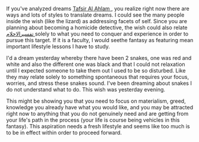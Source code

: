 If you've analyzed dreams <a href="https://tafsiralahlaam.com/"> Tafsir Al Ahlam </a>, you realize right now there are ways and lots of styles to translate dreams. I could see the many people inside the wish (like the lizard) as addressing facets of self. Since you are planning about becoming a homicide detective, the wish could also relate <a href="https://tafsiralahlaam.com/"> تفسيرالاحلام </a> solely to what you need to conquer and experience in order to pursue this target. If it is a faculty, I would seethe fantasy as featuring mean important lifestyle lessons I have to study.


I'd a dream yesterday whereby there have been 2 snakes, one was red and white and also the different one was black and that I could not relaxation until I expected someone to take them out I used to be so disturbed. Like they may relate solely to something spontaneous that requires your focus, worries, and stress these snakes sound. I've been dreaming about snakes I do not understand what to do. This wish was yesterday evening.


This might be showing you that you need to focus on materialism, greed, knowledge you already have what you would like, and you may be attracted right now to anything that you do not genuinely need and are getting from your life's path in the process (your life is course being vehicles in this fantasy). This aspiration needs a fresh lifestyle and seems like too much is to be in effect within order to proceed forward.
